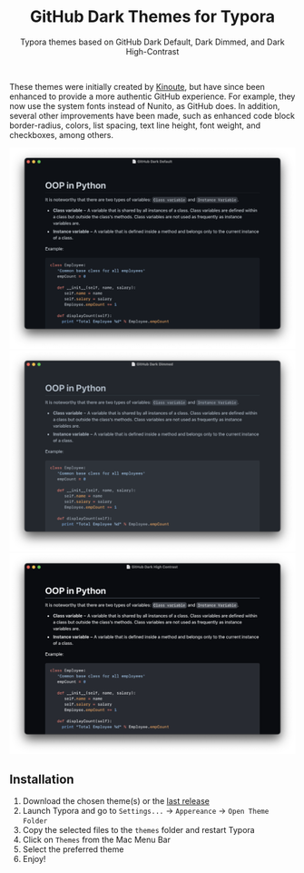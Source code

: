 <h1 align="center">GitHub Dark Themes for Typora</h1>

<p align="center">Typora themes based on GitHub Dark Default, Dark Dimmed, and Dark High-Contrast</p>

<br>

These themes were initially created by [Kinoute](https://github.com/kinoute/typora-github-night-theme), but have since been enhanced to provide a more authentic GitHub experience. For example, they now use the system fonts instead of Nunito, as GitHub does. In addition, several other improvements have been made, such as enhanced code block border-radius, colors, list spacing, text line height, font weight, and checkboxes, among others.

![Github Dark Default](images/github-dark-default.png)
![Github Dark Dimmed](images/github-dark-dimmed.png)
![Github Dark High Contrast](images/github-dark-high-contrast.png)

## Installation

1. Download the chosen theme(s) or the [last release](https://github.com/Zabriskije/Typora-GitHub-Themes/archive/master.zip)
1. Launch Typora and go to `Settings...` → `Appereance` → `Open Theme Folder`
1. Copy the selected files to the `themes` folder and restart Typora
1. Click on `Themes` from the Mac Menu Bar
1. Select the preferred theme
1. Enjoy!
